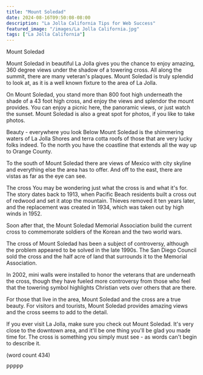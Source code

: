 ```yaml
---
title: "Mount Soledad"
date: 2024-08-16T09:50:08-08:00
description: "La Jolla California Tips for Web Success"
featured_image: "/images/La Jolla California.jpg"
tags: ["La Jolla California"]
---
```


Mount Soledad

Mount Soledad in beautiful La Jolla gives you the 
chance to enjoy amazing, 360 degree views under the
shadow of a towering cross.  All along the summit,
there are many veteran's plaques.  Mount Soledad is
truly splendid to look at, as it is a well known
fixture to the area of La Jolla.

On Mount Soledad, you stand more than 800 foot high
underneath the shade of a 43 foot high cross, and 
enjoy the views and splendor the mount provides.  You
can enjoy a picnic here, the panoramic views, or 
just watch the sunset.  Mount Soledad is also a 
great spot for photos, if you like to take photos.

Beauty - everywhere you look
Below Mount Soledad is the shimmering waters of La
Jolla Shores and terra cotta roofs of those that 
are very lucky folks indeed.  To the north you have
the coastline that extends all the way up to Orange
County.

To the south of Mount Soledad there are views of
Mexico with city skyline and everything else the 
area has to offer.  And off to the east, there 
are vistas as far as the eye can see.

The cross
You may be wondering just what the cross is and 
what it's for.  The story dates back to 1913, when
Pacific Beach residents built a cross out of redwood
and set it atop the mountain.  Thieves removed it
ten years later, and the replacement was created
in 1934, which was taken out by high winds in
1952.

Soon after that, the Mount Soledad Memorial 
Association build the current cross to commemorate
soldiers of the Korean and the two world wars.

The cross of Mount Soledad has been a subject of
controversy, although the problem appeared to be
solved in the late 1990s.  The San Diego Council
sold the cross and the half acre of land that
surrounds it to the Memorial Association.  

In 2002, mini walls were installed to honor the
veterans that are underneath the cross, though 
they have fueled more controversy from those who
feel that the towering symbol highlights Christian
vets over others that are there.

For those that live in the area, Mount Soledad and
the cross are a true beauty.  For visitors and 
tourists, Mount Soledad provides amazing views and
the cross seems to add to the detail.

If you ever visit La Jolla, make sure you check 
out Mount Soledad.  It's very close to the downtown
area, and it'll be one thing you'll be glad you
made time for.  The cross is something you simply
must see - as words can't begin to describe it.

(word count 434)

PPPPP
